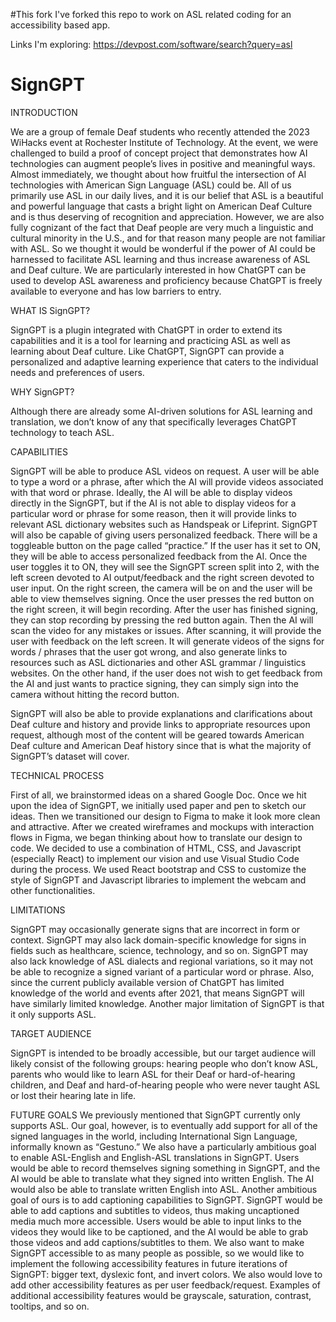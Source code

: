 #This fork
I've forked this repo to work on ASL related coding for an accessibility based app.

Links I'm exploring:
https://devpost.com/software/search?query=asl 

# SignGPT
INTRODUCTION

We are a group of female Deaf students who recently attended the 2023 WiHacks event at Rochester Institute of Technology. At the event, we were challenged to build a proof of concept project that demonstrates how AI technologies can augment people’s lives in positive and meaningful ways. Almost immediately, we thought about how fruitful the intersection of AI technologies with American Sign Language (ASL) could be. All of us primarily use ASL in our daily lives, and it is our belief that ASL is a beautiful and powerful language that casts a bright light on American Deaf Culture and is thus deserving of recognition and appreciation. However, we are also fully cognizant of the fact that Deaf people are very much a linguistic and cultural minority in the U.S., and for that reason many people are not familiar with ASL. So we thought it would be wonderful if the power of AI could be harnessed to facilitate ASL learning and thus increase awareness of ASL and Deaf culture. We are particularly interested in how ChatGPT can be used to develop ASL awareness and proficiency because ChatGPT is freely available to everyone and has low barriers to entry. 




WHAT IS SignGPT?

SignGPT is a plugin integrated with ChatGPT in order to extend its capabilities and it is a tool for learning and practicing ASL as well as learning about Deaf culture. Like ChatGPT, SignGPT can provide a personalized and adaptive learning experience that caters to the individual needs and preferences of users. 

WHY SignGPT?

Although there are already some AI-driven solutions for ASL learning and translation, we don’t know of any that specifically leverages ChatGPT technology to teach ASL. 

CAPABILITIES

SignGPT will be able to produce ASL videos on request. A user will be able to type a word or a phrase, after which the AI will provide videos associated with that word or phrase. Ideally, the AI will be able to display videos directly in the SignGPT, but if the AI is not able to display videos for a particular word or phrase for some reason, then it will provide links to relevant ASL dictionary websites such as Handspeak or Lifeprint. SignGPT will also be capable of giving users personalized feedback. There will be a toggleable button on the page called “practice.” If the user has it set to ON, they will be able to access personalized feedback from the AI. Once the user toggles it to ON, they will see the SignGPT screen split into 2, with the left screen devoted to AI output/feedback and the right screen devoted to user input. On the right screen, the camera will be on and the user will be able to view themselves signing. Once the user presses the red button on the right screen, it will begin recording. After the user has finished signing, they can stop recording by pressing the red button again. Then the AI will scan the video for any mistakes or issues. After scanning, it will provide the user with feedback on the left screen. It will generate videos of the signs for words / phrases that the user got wrong, and also generate links to resources such as ASL dictionaries and other ASL grammar / linguistics websites. On the other hand, if the user does not wish to get feedback from the AI and just wants to practice signing, they can simply sign into the camera without hitting the record button. 

SignGPT will also be able to provide explanations and clarifications about Deaf culture and history and provide links to appropriate resources upon request, although most of the content will be geared towards American Deaf culture and American Deaf history since that is what the majority of SignGPT’s dataset will cover. 

TECHNICAL PROCESS

First of all, we brainstormed ideas on a shared Google Doc. Once we hit upon the idea of SignGPT, we initially used paper and pen to sketch our ideas. Then we transitioned our design to Figma to make it look more clean and attractive. After we created wireframes and mockups with interaction flows in Figma, we began thinking about how to translate our design to code. We decided to use a combination of HTML, CSS, and Javascript (especially React) to implement our vision and use Visual Studio Code during the process. We used React bootstrap and CSS to customize the style of SignGPT and Javascript libraries to implement the webcam and other functionalities.

LIMITATIONS

SignGPT may occasionally generate signs that are incorrect in form or context. SignGPT may also lack domain-specific knowledge for signs in fields such as healthcare, science, technology, and so on. SignGPT may also lack knowledge of ASL dialects and regional variations, so it may not be able to recognize a signed variant of a particular word or phrase. Also, since the current publicly available version of ChatGPT has limited knowledge of the world and events after 2021, that means SignGPT will have similarly limited knowledge. Another major limitation of SignGPT is that it only supports ASL. 

TARGET AUDIENCE 

SignGPT is intended to be broadly accessible, but our target audience will likely consist of the following groups: hearing people who don’t know ASL, parents who would like to learn ASL for their Deaf or hard-of-hearing children, and Deaf and hard-of-hearing people who were never taught ASL or lost their hearing late in life. 

FUTURE GOALS 
We previously mentioned that SignGPT currently only supports ASL. Our goal, however, is to eventually add support for all of the signed languages in the world, including International Sign Language, informally known as “Gestuno.” We also have a particularly ambitious goal to enable ASL-English and English-ASL translations in SignGPT. Users would be able to record themselves signing something in SignGPT, and the AI would be able to translate what they signed into written English. The AI would also be able to translate written English into ASL. Another ambitious goal of ours is to add captioning capabilities to SignGPT. SignGPT would be able to add captions and subtitles to videos, thus making uncaptioned media much more accessible. Users would be able to input links to the videos they would like to be captioned, and the AI would be able to grab those videos and add captions/subtitles to them. We also want to make SignGPT accessible to as many people as possible, so we would like to implement the following accessibility features in future iterations of SignGPT: bigger text, dyslexic font, and invert colors. We also would love to add other accessibility features as per user feedback/request. Examples of additional accessibility features would be grayscale, saturation, contrast, tooltips, and so on. 
